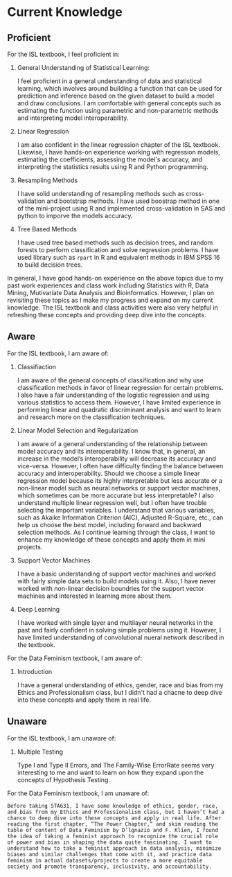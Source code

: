 # Current Knowledge

## Proficient

For the ISL textbook, I feel proficient in:

1. General Understanding of Statistical Learning:

    I feel proficient in a general understanding of data and statistical learning, which involves around building a function that can be used for prediction and inference based on the given dataset to build a model and draw conclusions. I am comfortable with general concepts such as estimating the function using parametric and non-parametric methods and interpreting model interoperability.

2. Linear Regression

    I am also confident in the linear regression chapter of the ISL textbook. Likewise, I have hands-on experience working with regression models, estimating the coefficients, assessing the model's accuracy, and interpreting the statistics results using R and Python programming.
3. Resampling Methods

    I have solid understanding of resampling methods such as cross-validation and bootstrap methods. I have used boostrap method in one of the mini-project using R and implemented cross-validation in SAS and python to imporve the models accuracy. 

4. Tree Based Methods

    I have used tree based methods such as decision trees, and random forests to perform classification and solve regression problems. I have used library such as `rpart` in R and equivalent methods in IBM SPSS 16 to build decision trees.

In general, I have good hands-on experience on the above topics due to my past work experiences and class work including Statistics with R, Data Mining, Mutivariate Data Analysis and Bioinformatics. However, I plan on revisiting these topics as I make my progress and expand on my current knowledge. The ISL textbook and class activities were also very helpful in refreshing these concepts and providing deep dive into the concepts.


## Aware

For the ISL textbook, I am aware of:

1. Classifiaction

    I am aware of the general concepts of classification and why use classification methods in favor of linear regression for certain problems. I also have a fair understanding of the logistic regression and using various statistics to access them. However, I have limited experience in performing linear and quadratic discriminant analysis and want to learn and research more on the classification techniques.

2. Linear Model Selection and Regularization

    I am aware of a general understanding of the relationship between model accuracy and its interoperability. I know that, in general, an increase in the model’s interoperability will decrease its accuracy and vice-versa. However, I often have difficulty finding the balance between accuracy and interoperability. Should we choose a simple linear regression model because its highly interpretable but less accurate or a non-linear model such as neural networks or support vector machines, which sometimes can be more accurate but less interpretable? I also understand multiple linear regression well, but I often have trouble selecting the important variables. I understand that various variables, such as Akaike Information Criterion (AIC), Adjusted R-Square, etc., can help us choose the best model, including forward and backward selection methods. As I continue learning through the class, I want to enhance my knowledge of these concepts and apply them in mini projects.

3. Support Vector Machines

    I have a basic understanding of support vector machines and worked with fairly simple data sets to build models using it. Also, I have never worked with non-linear decision boundries for the support vector machines and interested in learning more about them.

4. Deep Learning

    I have worked with single layer and multilayer neural networks in the past and fairly confident in solving simple problems using it. However, I have limited understanding of convolutional nueral network described in the textbook. 



For the Data Feminism textbook, I am aware of:

1. Introduction

    I have a general understanding of ethics, gender, race and bias from my Ethics and Professionalism class, but I didn't had a chacne to deep dive into these concepts and apply them in real life.


## Unaware

For the ISL textbook, I am unaware of:

1. Multiple Testing

    Type I and Type II Errors, and The Family-Wise ErrorRate seems very interesting to me and want to learn on how they expand upon the concepts of Hypothesis Testing.

For the Data Feminism textbook, I am unaware of:

    Before taking STA631, I have some knowledge of ethics, gender, race, and bias from my Ethics and Professionalism class, but I haven’t had a chance to deep dive into these concepts and apply in real life. After reading the first chapter, “The Power Chapter,” and skim reading the table of content of Data Feminism by D’lgnazio and F. Klien, I found the idea of taking a feminist approach to recognize the crucial role of power and bias in shaping the data quite fascinating. I want to understand how to take a feminist approach in data analysis, minimize biases and similar challenges that come with it, and practice data feminism in actual datasets/projects to create a more equitable society and promote transparency, inclusivity, and accountability.
